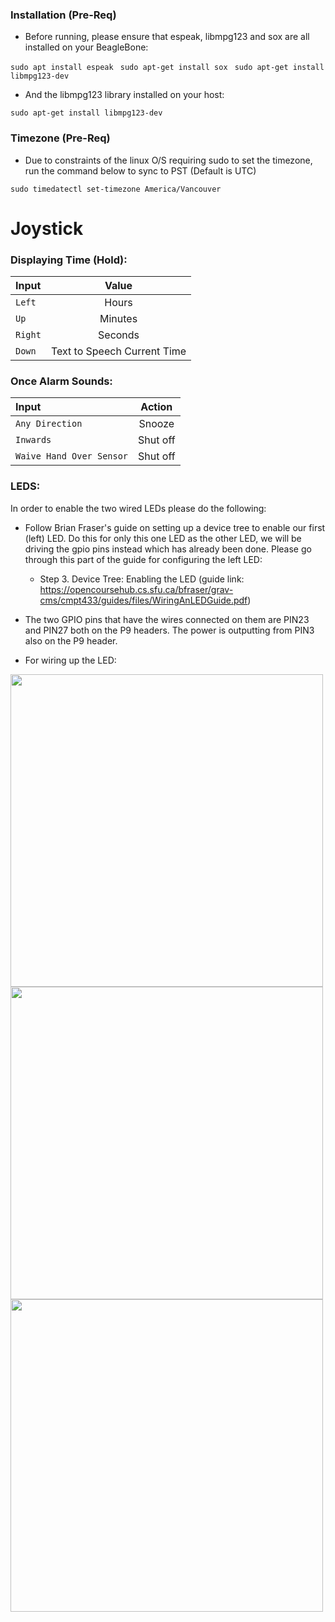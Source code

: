 ### Installation (Pre-Req)
* Before running, please ensure that espeak, libmpg123 and sox are all installed on your BeagleBone:

```sudo apt install espeak ```
```sudo apt-get install sox ```
```sudo apt-get install libmpg123-dev ```


* And the libmpg123 library installed on your host:

```sudo apt-get install libmpg123-dev ```

### Timezone (Pre-Req)
* Due to constraints of the linux O/S requiring sudo to set the timezone, run the command below to sync to PST (Default is UTC)

```sudo timedatectl set-timezone America/Vancouver```


# Joystick
### Displaying Time (Hold):
| Input     | Value              |
|:----------|:------------------:|
|```Left``` |Hours               |
|```Up```   |Minutes             |
|```Right```|Seconds             |
|```Down``` |Text to Speech Current Time|


### Once Alarm Sounds:
| Input                        | Action             |
|:-----------------------------|:------------------:|
|```Any Direction         ```  |Snooze              |
|```Inwards               ```  |Shut off            |
|```Waive Hand Over Sensor```  |Shut off            |   

### LEDS:
In order to enable the two wired LEDs please do the following:
* Follow Brian Fraser's guide on setting up a device tree to enable our first (left) LED. Do this for only this one LED as the other LED, we will be driving the gpio pins instead which has already been done. Please go through this part of the guide for configuring the left LED:
     * Step 3. Device Tree: Enabling the LED (guide link: https://opencoursehub.cs.sfu.ca/bfraser/grav-cms/cmpt433/guides/files/WiringAnLEDGuide.pdf)

* The two GPIO pins that have the wires connected on them are PIN23 and PIN27 both on the P9 headers. The power is outputting from PIN3 also on the P9 header. 
* For wiring up the LED: <br>
<img src="https://github.com/Kreutonz/cmpt433-project/blob/Sumeet/ledwiring/20230318_184828.jpg" width="500" height="500">
<img src="https://github.com/Kreutonz/cmpt433-project/blob/Sumeet/ledwiring/20230318_184838.jpg" width="500" height="500">
<img src="https://github.com/Kreutonz/cmpt433-project/blob/Sumeet/ledwiring/20230321_113237.jpg" width="500" height="500">
  
